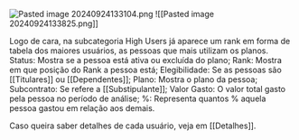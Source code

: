 ![Pasted image 20240924133104.png](app://29bb465b2ec91becae1ddac038104b6c9c58/C:/Users/Plug/Documents/Obsidian/Documentacao/Pasted%20image%2020240924133104.png?1727195464584)
![[Pasted image 20240924133825.png]]


Logo de cara, na subcategoria High Users já aparece um rank em forma de tabela dos maiores usuários, as pessoas que mais utilizam os planos.
Status: Mostra se a pessoa está ativa ou excluída do plano;
Rank: Mostra em que posição do Rank a pessoa está;
Elegibilidade: Se as pessoas são [[Titulares]] ou [[Dependentes]];
Plano: Mostra o plano da pessoa;
Subcontrato: Se refere a [[Substipulante]];
Valor Gasto: O valor total gasto pela pessoa no período de análise;
%: Representa quantos % aquela pessoa gastou em relação aos demais.

Caso queira saber detalhes de cada usuário, veja em [[Detalhes]].